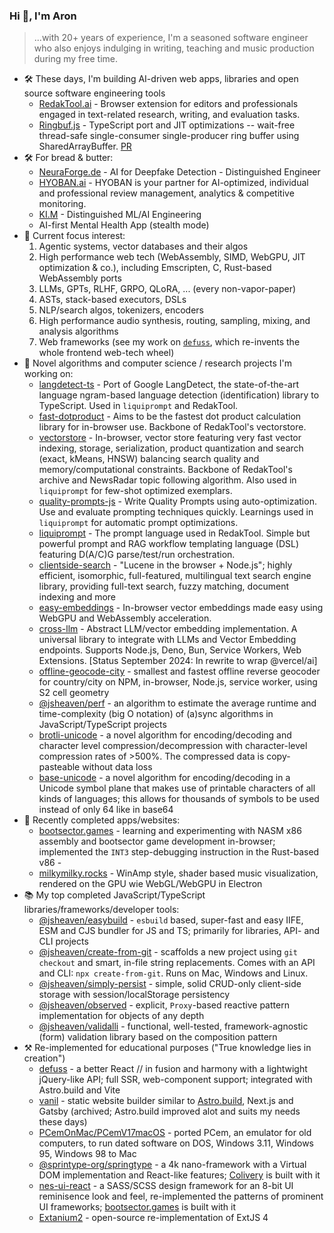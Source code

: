 ### Hi 👋, I'm Aron

> ...with 20+ years of experience, I'm a seasoned software engineer who also enjoys indulging in writing, teaching and music production during my free time.
 
- 🛠️ These days, I'm building AI-driven web apps, libraries and open source software engineering tools
    - [RedakTool.ai](https://github.com/kyr0/redaktool) - Browser extension for editors and professionals engaged in text-related research, writing, and evaluation tasks. 
    - [Ringbuf.js](https://github.com/padenot/ringbuf.js) - TypeScript port and JIT optimizations -- wait-free thread-safe single-consumer single-producer ring buffer using SharedArrayBuffer. [PR](https://github.com/padenot/ringbuf.js/pull/29)
- 🛠️ For bread & butter:
    - [NeuraForge.de](https://neuraforge.de) - AI for Deepfake Detection - Distinguished Engineer
    - [HYOBAN.ai](https://hyoban.ai) - HYOBAN is your partner for AI-optimized, individual and professional review management, analytics & competitive monitoring.
    - [KI.M](https://medien-bayern.de/ki-kompetenzzentrum-medien) - Distinguished ML/AI Engineering
    - AI-first Mental Health App (stealth mode)
- 🔬 Current focus interest: 
    1. Agentic systems, vector databases and their algos
    2. High performance web tech (WebAssembly, SIMD, WebGPU, JIT optimization & co.), including Emscripten, C, Rust-based WebAssembly ports 
    3. LLMs, GPTs, RLHF, GRPO, QLoRA, ... (every non-vapor-paper)
    4. ASTs, stack-based executors, DSLs
    5. NLP/search algos, tokenizers, encoders
    6. High performance audio synthesis, routing, sampling, mixing, and analysis algorithms
    7. Web frameworks (see my work on [`defuss`](https://github.com/kyr0/defuss), which re-invents the whole frontend web-tech wheel)
- 🔬 Novel algorithms and computer science / research projects I'm working on:
  - [langdetect-ts](https://github.com/kyr0/langdetect-ts) - Port of Google LangDetect, the state-of-the-art language ngram-based language detection (identification) library to TypeScript. Used in `liquiprompt` and RedakTool.
  - [fast-dotproduct](https://github.com/kyr0/fast-dotproduct) - Aims to be the fastest dot product calculation library for in-browser use. Backbone of RedakTool's vectorstore.
  - [vectorstore](https://github.com/kyr0/vectorstore/) - In-browser, vector store featuring very fast vector indexing, storage, serialization, product quantization and search (exact, kMeans, HNSW) balancing search quality and memory/computational constraints. Backbone of RedakTool's archive and NewsRadar topic following algorithm. Also used in `liquiprompt` for few-shot optimized exemplars.
  - [quality-prompts-js](https://github.com/kyr0/quality-prompts-js) - Write Quality Prompts using auto-optimization. Use and evaluate prompting techniques quickly. Learnings used in `liquiprompt` for automatic prompt optimizations.
  - [liquiprompt](https://github.com/kyr0/liquiprompt) - The prompt language used in RedakTool. Simple but powerful prompt and RAG workflow templating language (DSL) featuring D(A/C)G parse/test/run orchestration.
  - [clientside-search](https://github.com/kyr0/clientside-search) - "Lucene in the browser + Node.js"; highly efficient, isomorphic, full-featured, multilingual text search engine library, providing full-text search, fuzzy matching, document indexing and more
  - [easy-embeddings](https://github.com/kyr0/easy-embeddings) - In-browser vector embeddings made easy using WebGPU and WebAssembly acceleration. 
  - [cross-llm](https://github.com/kyr0/cross-llm) - Abstract LLM/vector embedding implementation. A universal library to integrate with LLMs and Vector Embedding endpoints. Supports Node.js, Deno, Bun, Service Workers, Web Extensions. [Status September 2024: In rewrite to wrap @vercel/ai]
  - [offline-geocode-city](https://github.com/kyr0/offline-geocode-city) - smallest and fastest offline reverse geocoder for country/city on NPM, in-browser, Node.js, service worker, using S2 cell geometry
  - [@jsheaven/perf](https://github.com/jsheaven/perf) - an algorithm to estimate the average runtime and time-complexity (big O notation) of (a)sync algorithms in JavaScript/TypeScript projects
  - [brotli-unicode](https://github.com/kyr0/brotli-unicode) - a novel algorithm for encoding/decoding and character level compression/decompression with character-level compression rates of >500%. The compressed data is copy-pasteable without data loss
  - [base-unicode](https://github.com/kyr0/base-unicode) - a novel algorithm for encoding/decoding in a Unicode symbol plane that makes use of printable characters of all kinds of languages; this allows for thousands of symbols to be used instead of only 64 like in base64
- 🌟 Recently completed apps/websites:
  - [bootsector.games](https://bootsector.games) - learning and experimenting with NASM x86 assembly and bootsector game development in-browser; implemented the `INT3` step-debugging instruction in the Rust-based v86   - 
  - [milkymilky.rocks](https://milkymilky.rocks) - WinAmp style, shader based music visualization, rendered on the GPU wie WebGL/WebGPU in Electron
- 📚 My top completed JavaScript/TypeScript libraries/frameworks/developer tools:
  - [@jsheaven/easybuild](https://github.com/jsheaven/easybuild) - `esbuild` based, super-fast and easy IIFE, ESM and CJS bundler for JS and TS; primarily for libraries, API- and CLI projects
  - [@jsheaven/create-from-git](https://github.com/jsheaven/create-from-git) - scaffolds a new project using `git checkout` and smart, in-file string replacements. Comes with an API and CLI: `npx create-from-git`. Runs on Mac, Windows and Linux.
  - [@jsheaven/simply-persist](https://github.com/jsheaven/simply-persist) - simple, solid CRUD-only client-side storage with session/localStorage persistency
  - [@jsheaven/observed](https://github.com/jsheaven/observed) - explicit, `Proxy`-based reactive pattern implementation for objects of any depth
  - [@jsheaven/validalli](https://github.com/jsheaven/validalli) - functional, well-tested, framework-agnostic (form) validation library based on the composition pattern
- ⚒️ Re-implemented for educational purposes ("True knowledge lies in creation")
  - [defuss](https://github.com/kyr0/defuss) - a better React // in fusion and harmony with a lightwight jQuery-like API; full SSR, web-component support; integrated with Astro.build and Vite
  - [vanil](https://github.com/kyr0/vanil) - static website builder similar to [Astro.build](https://astro.build), Next.js and Gatsby (archived; Astro.build improved alot and suits my needs these days)
  - [PCemOnMac/PCemV17macOS](https://github.com/PCemOnMac/PCemV17macOS) - ported PCem, an emulator for old computers, to run dated software on DOS, Windows 3.11, Windows 95, Windows 98 to Mac  
  - [@sprintype-org/springtype](https://github.com/springtype-org/springtype) - a 4k nano-framework with a Virtual DOM implementation and React-like features; [Colivery](https://github.com/colivery) is built with it
  - [nes-ui-react](https://github.com/kyr0/nes-ui-react) - a SASS/SCSS design framework for an 8-bit UI reminisence look and feel, re-implemented the patterns of prominent UI frameworks; [bootsector.games](https://bootsector.games) is built with it
  - [Extanium2](https://github.com/kyr0/Extanium2) - open-source re-implementation of ExtJS 4 
